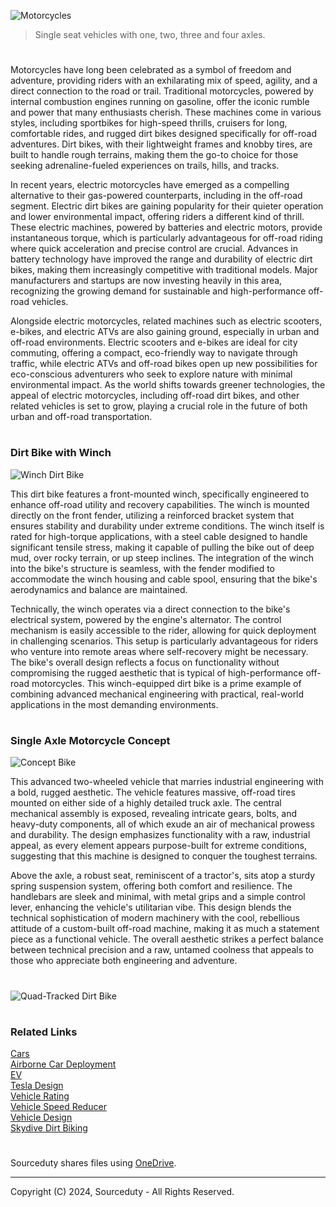 ![Motorcycles](https://github.com/user-attachments/assets/c50d8049-952a-4120-818d-0f58a26f03e0)

> Single seat vehicles with one, two, three and four axles.

#

Motorcycles have long been celebrated as a symbol of freedom and adventure, providing riders with an exhilarating mix of speed, agility, and a direct connection to the road or trail. Traditional motorcycles, powered by internal combustion engines running on gasoline, offer the iconic rumble and power that many enthusiasts cherish. These machines come in various styles, including sportbikes for high-speed thrills, cruisers for long, comfortable rides, and rugged dirt bikes designed specifically for off-road adventures. Dirt bikes, with their lightweight frames and knobby tires, are built to handle rough terrains, making them the go-to choice for those seeking adrenaline-fueled experiences on trails, hills, and tracks.

In recent years, electric motorcycles have emerged as a compelling alternative to their gas-powered counterparts, including in the off-road segment. Electric dirt bikes are gaining popularity for their quieter operation and lower environmental impact, offering riders a different kind of thrill. These electric machines, powered by batteries and electric motors, provide instantaneous torque, which is particularly advantageous for off-road riding where quick acceleration and precise control are crucial. Advances in battery technology have improved the range and durability of electric dirt bikes, making them increasingly competitive with traditional models. Major manufacturers and startups are now investing heavily in this area, recognizing the growing demand for sustainable and high-performance off-road vehicles.

Alongside electric motorcycles, related machines such as electric scooters, e-bikes, and electric ATVs are also gaining ground, especially in urban and off-road environments. Electric scooters and e-bikes are ideal for city commuting, offering a compact, eco-friendly way to navigate through traffic, while electric ATVs and off-road bikes open up new possibilities for eco-conscious adventurers who seek to explore nature with minimal environmental impact. As the world shifts towards greener technologies, the appeal of electric motorcycles, including off-road dirt bikes, and other related vehicles is set to grow, playing a crucial role in the future of both urban and off-road transportation.

#
### Dirt Bike with Winch

![Winch Dirt Bike](https://github.com/user-attachments/assets/a269022c-aee2-44f5-b6e6-f45850cd667d)

This dirt bike features a front-mounted winch, specifically engineered to enhance off-road utility and recovery capabilities. The winch is mounted directly on the front fender, utilizing a reinforced bracket system that ensures stability and durability under extreme conditions. The winch itself is rated for high-torque applications, with a steel cable designed to handle significant tensile stress, making it capable of pulling the bike out of deep mud, over rocky terrain, or up steep inclines. The integration of the winch into the bike's structure is seamless, with the fender modified to accommodate the winch housing and cable spool, ensuring that the bike's aerodynamics and balance are maintained.

Technically, the winch operates via a direct connection to the bike's electrical system, powered by the engine's alternator. The control mechanism is easily accessible to the rider, allowing for quick deployment in challenging scenarios. This setup is particularly advantageous for riders who venture into remote areas where self-recovery might be necessary. The bike's overall design reflects a focus on functionality without compromising the rugged aesthetic that is typical of high-performance off-road motorcycles. This winch-equipped dirt bike is a prime example of combining advanced mechanical engineering with practical, real-world applications in the most demanding environments.

#
### Single Axle Motorcycle Concept

![Concept Bike](https://github.com/user-attachments/assets/56547e51-bcb2-4991-b809-0d1355a51bf9)

This advanced two-wheeled vehicle that marries industrial engineering with a bold, rugged aesthetic. The vehicle features massive, off-road tires mounted on either side of a highly detailed truck axle. The central mechanical assembly is exposed, revealing intricate gears, bolts, and heavy-duty components, all of which exude an air of mechanical prowess and durability. The design emphasizes functionality with a raw, industrial appeal, as every element appears purpose-built for extreme conditions, suggesting that this machine is designed to conquer the toughest terrains.

Above the axle, a robust seat, reminiscent of a tractor's, sits atop a sturdy spring suspension system, offering both comfort and resilience. The handlebars are sleek and minimal, with metal grips and a simple control lever, enhancing the vehicle's utilitarian vibe. This design blends the technical sophistication of modern machinery with the cool, rebellious attitude of a custom-built off-road machine, making it as much a statement piece as a functional vehicle. The overall aesthetic strikes a perfect balance between technical precision and a raw, untamed coolness that appeals to those who appreciate both engineering and adventure.

#

![Quad-Tracked Dirt Bike](https://github.com/user-attachments/assets/06c9b692-f16a-4942-a1e3-a21c51ab2178)

#
### Related Links

[Cars](https://github.com/sourceduty/Car_Design)
<br>
[Airborne Car Deployment](https://github.com/sourceduty/Airborne_Car_Deployment)
<br>
[EV](https://github.com/sourceduty/EV)
<br>
[Tesla Design](https://github.com/sourceduty/Tesla_Design)
<br>
[Vehicle Rating](https://github.com/sourceduty/Vehicle_Rating)
<br>
[Vehicle Speed Reducer](https://github.com/sourceduty/Vehicle_Speed_Reducer)
<br>
[Vehicle Design](https://github.com/sourceduty/Vehicle_Design)
<br>
[Skydive Dirt Biking](https://github.com/sourceduty/Skydive_Dirt_Biking)

#

Sourceduty shares files using <a href="https://1drv.ms/u/s!AumZxqj6wFkfhxSi1JbL7tJmhDCR?e=Rp0Jnr">OneDrive</a>.

***
Copyright (C) 2024, Sourceduty - All Rights Reserved.
